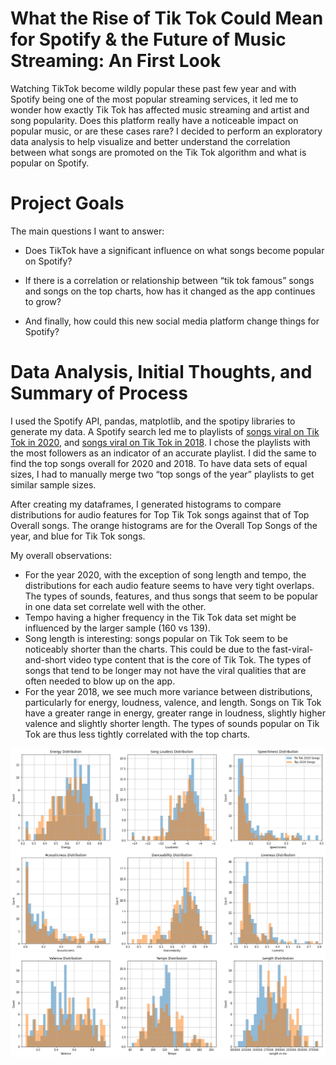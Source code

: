 # What the Rise of Tik Tok Could Mean for Spotify & the Future of Music Streaming: An First Look

Watching TikTok become wildly popular these past few year and with Spotify being one of the most popular streaming services, it led me to wonder how exactly Tik Tok has affected music streaming and artist and song popularity. Does this platform really have a noticeable impact on popular music, or are these cases rare? I decided to perform an exploratory data analysis to help visualize and better understand the correlation between what songs are promoted on the Tik Tok algorithm and what is popular on Spotify.

# Project Goals

The main questions I want to answer: 
- Does TikTok have a significant influence on what songs become popular on Spotify?

- If there is a correlation or relationship between “tik tok famous” songs and songs on the top charts, how has it changed as the app continues to grow? 

- And finally, how could this new social media platform change things for Spotify? 

# Data Analysis, Initial Thoughts, and Summary of Process

I used the Spotify API, pandas, matplotlib, and the spotipy libraries to generate my data. A Spotify search led me to playlists of [songs viral on Tik Tok in 2020](https://open.spotify.com/playlist/65LdqYCLcsV0lJoxpeQ6fW?si=iSU447kiTCuQUz-rYz7Dzw), and [songs viral on Tik Tok in 2018](https://open.spotify.com/playlist/73Q2uot60f3KH9N3YolDfV?si=U1Wth-l5QR--fZoyBSteSA). I chose the playlists with the most followers as an indicator of an accurate playlist. I did the same to find the top songs overall for 2020 and 2018. To have data sets of equal sizes, I had to manually merge two “top songs of the year” playlists to get similar sample sizes.

After creating my dataframes, I generated histograms to compare distributions for audio features for Top Tik Tok songs against that of Top Overall songs. The orange histograms are for the Overall Top Songs of the year, and blue for Tik Tok songs. 

My overall observations: 
- For the year 2020, with the exception of song length and tempo, the distributions for each audio feature seems to have very tight overlaps. The types of sounds, features, and thus songs that seem to be popular in one data set correlate well with the other. 
- Tempo having a higher frequency in the Tik Tok data set might be influenced by the larger sample (160 vs 139).
- Song length is interesting: songs popular on Tik Tok seem to be noticeably shorter than the charts. This could be due to the fast-viral-and-short video type content that is the core of Tik Tok. The types of songs that tend to be longer may not have the viral qualities that are often needed to blow up on the app.
- For the year 2018, we see much more variance between distributions, particularly for energy, loudness, valence, and length. Songs on Tik Tok have a greater range in energy, greater range in loudness, slightly higher valence and slightly shorter length. The types of sounds popular on Tik Tok are thus less tightly correlated with the top charts.

![2020 Distribution Graphs](https://github.com/kickflipped/tiktok-analysis/blob/main/Figures/2020.png)





